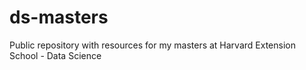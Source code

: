 # ds-masters
Public repository with resources for my masters at Harvard Extension School - Data Science
